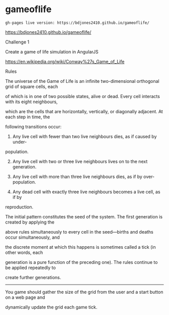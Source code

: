 # gameoflife


```
gh-pages live version: https://bdjones2410.github.io/gameoflife/
```
https://bdjones2410.github.io/gameoflife/

Challenge 1

Create a game of life simulation in AngularJS

https://en.wikipedia.org/wiki/Conway%27s_Game_of_Life

Rules

The universe of the Game of Life is an infinite two-dimensional orthogonal grid of square cells, each

of which is in one of two possible states, alive or dead. Every cell interacts with its eight neighbours,

which are the cells that are horizontally, vertically, or diagonally adjacent. At each step in time, the

following transitions occur:

1. Any live cell with fewer than two live neighbours dies, as if caused by under-

population.

2. Any live cell with two or three live neighbours lives on to the next generation.

3. Any live cell with more than three live neighbours dies, as if by over-population.

4. Any dead cell with exactly three live neighbours becomes a live cell, as if by

reproduction.

The initial pattern constitutes the seed of the system. The first generation is created by applying the

above rules simultaneously to every cell in the seed—births and deaths occur simultaneously, and

the discrete moment at which this happens is sometimes called a tick (in other words, each

generation is a pure function of the preceding one). The rules continue to be applied repeatedly to

create further generations.

-- --

You game should gather the size of the grid from the user and a start button on a web page and

dynamically update the grid each game tick.
